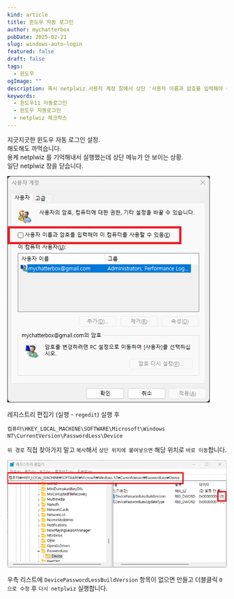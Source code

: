 ```yaml
---
kind: article
title: 윈도우 자동 로그인
author: mychatterbox
pubDate: 2025-02-21
slug: windows-auto-login
featured: false
draft: false
tags:
  - 윈도우
ogImage: ""
description: 혹시 netplwiz 사용자 계정 창에서 상단 '사용자 이름과 암호를 입력해야 이 컴퓨터를 사용할 수 있음(E)' 메뉴가 안 보입니까?
keywords:
  - 윈도우11 자동로그인
  - 윈도우 자동로그인
  - netplwiz 체크박스
---
```


지긋지긋한 윈도우 자동 로그인 설정.  
해도해도 까먹습니다.  
용케 netplwiz 를 기억해내서 실행했는데 상단 메뉴가 안 보이는 상황.  
일단 netplwiz 창을 닫습니다.  

![netplwiz](../../assets/blog-images/2025/windows-auto-login_1.png)  

레지스트리 편집기 (실행 - `regedit`) 실행 후  
```
컴퓨터\HKEY_LOCAL_MACHINE\SOFTWARE\Microsoft\Windows NT\CurrentVersion\PasswordLess\Device
```

`위 경로` 직접 찾아가지 말고 `복사`해서 `상단 위치에 붙여넣으면` 해당 위치로 `바로 이동`합니다.

![regedit](../../assets/blog-images/2025/windows-auto-login_2.png)  

우측 리스트에 `DevicePasswordLessBuildVersion` 항목이 없으면 만들고 더블클릭 `0으로 수정` 후 `다시 netplwiz` 실행합니다.